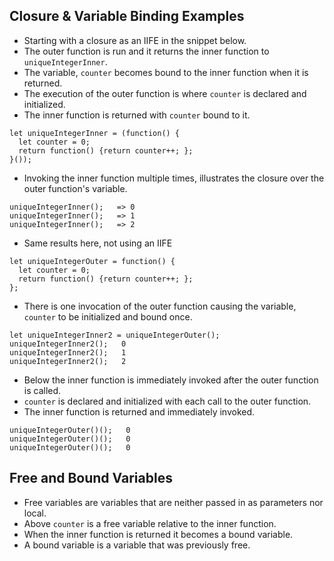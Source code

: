  ## Closure & Variable Binding Examples

 * Starting with a closure as an IIFE in the snippet below.
 * The outer function is run and it returns the inner function to ```uniqueIntegerInner```.
 * The variable, ```counter``` becomes bound to the inner function when it is returned.  
 * The execution of the outer function is where  ```counter``` is declared and initialized.  
 * The inner function is returned with ```counter``` bound to it.
```
let uniqueIntegerInner = (function() {
  let counter = 0;
  return function() {return counter++; };
}());
```

 * Invoking the inner function multiple times, illustrates the closure over the outer function's variable.  
```
uniqueIntegerInner();   => 0
uniqueIntegerInner();   => 1
uniqueIntegerInner();   => 2
```
 * Same results here, not using an IIFE  
```
let uniqueIntegerOuter = function() { 
  let counter = 0;
  return function() {return counter++; };
};
```
 * There is one invocation of the outer function causing the variable, ```counter``` to be initialized and bound once.  
```
let uniqueIntegerInner2 = uniqueIntegerOuter();
uniqueIntegerInner2();   0
uniqueIntegerInner2();   1
uniqueIntegerInner2();   2
```

 * Below the inner function is immediately invoked after the outer function is called.   
 * ```counter``` is declared and initialized with each call to the outer function.  
 * The inner function is returned and immediately invoked. 
```
uniqueIntegerOuter()();   0
uniqueIntegerOuter()();   0
uniqueIntegerOuter()();   0
```

 ## Free and Bound Variables
 * Free variables are variables that are neither passed in as parameters nor local.
 * Above ```counter``` is a free variable relative to the inner function. 
 * When the inner function is returned it becomes a bound variable.
 * A bound variable is a variable that was previously free.
